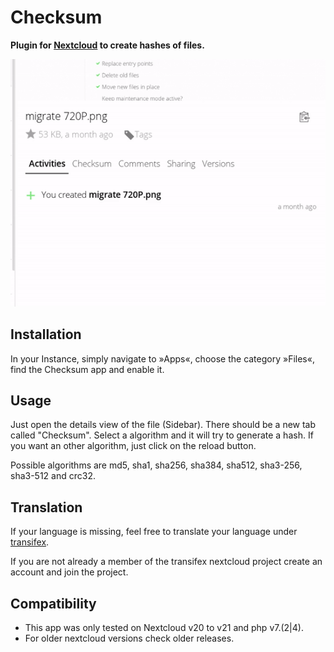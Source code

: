Checksum
========

**Plugin for [Nextcloud](https://nextcloud.com) to create hashes of files.**

![animation](screenshots/checksum.gif)

Installation
------------

In your Instance, simply navigate to »Apps«, choose the category »Files«, find the Checksum app and enable it.


Usage
-----

Just open the details view of the file (Sidebar). There should be a new tab called "Checksum". Select a algorithm and it will try to generate a hash. If you want an other algorithm, just click on the reload button. 

Possible algorithms are md5, sha1, sha256, sha384, sha512, sha3-256, sha3-512 and crc32.


Translation
-----------

If your language is missing, feel free to translate your language under [transifex](https://www.transifex.com/nextcloud/nextcloud/checksum/).

If you are not already a member of the transifex nextcloud project create an account and join the project.


Compatibility
-------------

- This app was only tested on Nextcloud v20 to v21 and php v7.(2|4).
- For older nextcloud versions check older releases.

